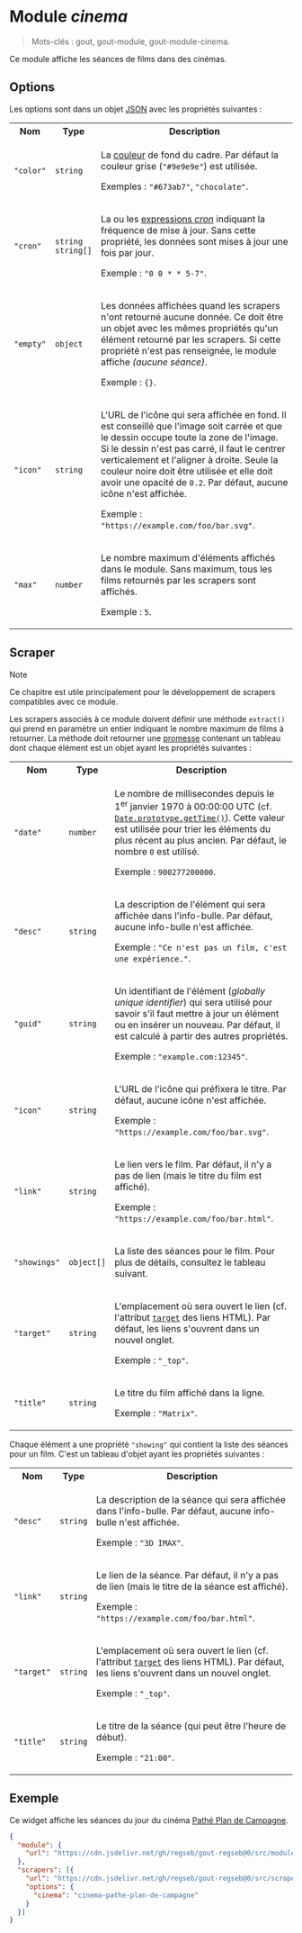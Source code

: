 # Module _cinema_

> Mots-clés : gout, gout-module, gout-module-cinema.

Ce module affiche les séances de films dans des cinémas.

## Options

Les options sont dans un objet
[JSON](https://www.json.org/json-fr.html "JavaScript Object Notation") avec les
propriétés suivantes :

<table>
  <tr>
    <th>Nom</th>
    <th>Type</th>
    <th>Description</th>
  </tr>
  <tr>
    <td><code>"color"</code></td>
    <td><code>string</code></td>
    <td>
      <p>
        La
        <a href="https://developer.mozilla.org/CSS/color_value">couleur</a> de
        fond du cadre. Par défaut la couleur grise (<code>"#9e9e9e"</code>) est
        utilisée.
      </p>
      <p>
        Exemples : <code>"#673ab7"</code>, <code>"chocolate"</code>.
      </p>
    </td>
  </tr>
  <tr>
    <td><code>"cron"</code></td>
    <td><code>string</code><br /><code>string[]</code></td>
    <td>
      <p>
        La ou les
        <a href="https://www.npmjs.com/package/cronnor#expression-cron">expressions
        <em>cron</em></a> indiquant la fréquence de mise à jour. Sans cette
        propriété, les données sont mises à jour une fois par jour.
      </p>
      <p>
        <!-- Ne pas vérifier les espaces dans les éléments d'emphase car cette
             règle s'applique dans les éléments <code> et il y a des
             faux-positifs avec les expressions cron.
             https://github.com/DavidAnson/markdownlint/issues/427 -->
        <!-- markdownlint-disable-next-line no-space-in-emphasis -->
        Exemple : <code>"0 0 * * 5-7"</code>.
      </p>
    </td>
  </tr>
  <tr>
    <td><code>"empty"</code></td>
    <td><code>object</code></td>
    <td>
      <p>
        Les données affichées quand les scrapers n'ont retourné aucune donnée.
        Ce doit être un objet avec les mêmes propriétés qu'un élément retourné
        par les scrapers. Si cette propriété n'est pas renseignée, le module
        affiche <em>(aucune séance)</em>.
      </p>
      <p>
        Exemple : <code>{}</code>.
      </p>
    </td>
  </tr>
  <tr>
    <td><code>"icon"</code></td>
    <td><code>string</code></td>
    <td>
      <p>
        L'URL de l'icône qui sera affichée en fond. Il est conseillé que l'image
        soit carrée et que le dessin occupe toute la zone de l'image. Si le
        dessin n'est pas carré, il faut le centrer verticalement et l'aligner à
        droite. Seule la couleur noire doit être utilisée et elle doit avoir une
        opacité de <code>0.2</code>. Par défaut, aucune icône n'est affichée.
      </p>
      <p>
        Exemple : <code>"https://example.com/foo/bar.svg"</code>.
      </p>
    </td>
  </tr>
  <tr>
    <td><code>"max"</code></td>
    <td><code>number</code></td>
    <td>
      <p>
        Le nombre maximum d'éléments affichés dans le module. Sans maximum, tous
        les films retournés par les scrapers sont affichés.
      </p>
      <p>
        Exemple : <code>5</code>.
      </p>
    </td>
  </tr>
</table>

## Scraper

> [!NOTE]
> Ce chapitre est utile principalement pour le développement de scrapers
> compatibles avec ce module.

Les scrapers associés à ce module doivent définir une méthode `extract()` qui
prend en paramètre un entier indiquant le nombre maximum de films à retourner.
La méthode doit retourner une
[promesse](https://developer.mozilla.org/Web/JavaScript/Reference/Global_Objects/Promise)
contenant un tableau dont chaque élément est un objet ayant les propriétés
suivantes :

<table>
  <tr>
    <th>Nom</th>
    <th>Type</th>
    <th>Description</th>
  </tr>
  <tr>
    <td><code>"date"</code></td>
    <td><code>number</code></td>
    <td>
      <p>
        Le nombre de millisecondes depuis le 1<sup>er</sup> janvier 1970 à
        00:00:00 UTC (cf.
        <a href="https://developer.mozilla.org/JavaScript/Reference/Global_Objects/Date/getTime"><code>Date.prototype.getTime()</code></a>).
        Cette valeur est utilisée pour trier les éléments du plus récent au plus
        ancien. Par défaut, le nombre <code>0</code> est utilisé.
      </p>
      <p>
        Exemple : <code>900277200000</code>.
      </p>
    </td>
  </tr>
  <tr>
    <td><code>"desc"</code></td>
    <td><code>string</code></td>
    <td>
      <p>
        La description de l'élément qui sera affichée dans l'info-bulle. Par
        défaut, aucune info-bulle n'est affichée.
      </p>
      <p>
        Exemple : <code>"Ce n'est pas un film, c'est une expérience."</code>.
      </p>
    </td>
  </tr>
  <tr>
    <td><code>"guid"</code></td>
    <td><code>string</code></td>
    <td>
      <p>
        Un identifiant de l'élément (<em>globally unique identifier</em>) qui
        sera utilisé pour savoir s'il faut mettre à jour un élément ou en
        insérer un nouveau. Par défaut, il est calculé à partir des autres
        propriétés.
      </p>
      <p>
        Exemple : <code>"example.com:12345"</code>.
      </p>
    </td>
  </tr>
  <tr>
    <td><code>"icon"</code></td>
    <td><code>string</code></td>
    <td>
      <p>
        L'URL de l'icône qui préfixera le titre. Par défaut, aucune icône n'est
        affichée.
      </p>
      <p>
        Exemple : <code>"https://example.com/foo/bar.svg"</code>.
      </p>
    </td>
  </tr>
  <tr>
    <td><code>"link"</code></td>
    <td><code>string</code></td>
    <td>
      <p>
        Le lien vers le film. Par défaut, il n'y a pas de lien (mais le titre du
        film est affiché).
      </p>
      <p>
        Exemple : <code>"https://example.com/foo/bar.html"</code>.
      </p>
    </td>
  </tr>
  <tr>
    <td><code>"showings"</code></td>
    <td><code>object[]</code></td>
    <td>
      <p>
        La liste des séances pour le film. Pour plus de détails, consultez le
        tableau suivant.
      </p>
    </td>
  </tr>
  <tr>
    <td><code>"target"</code></td>
    <td><code>string</code></td>
    <td>
      <p>
        L'emplacement où sera ouvert le lien (cf. l'attribut
        <a href="https://developer.mozilla.org/HTML/Element/a#attr-target"><code>target</code></a>
        des liens HTML). Par défaut, les liens s'ouvrent dans un nouvel onglet.
      </p>
      <p>
        Exemple : <code>"_top"</code>.
      </p>
    </td>
  </tr>
  <tr>
    <td><code>"title"</code></td>
    <td><code>string</code></td>
    <td>
      <p>
        Le titre du film affiché dans la ligne.
      </p>
      <p>
        Exemple : <code>"Matrix"</code>.
      </p>
    </td>
  </tr>
</table>

Chaque élément a une propriété <code>"showing"</code> qui contient la liste des
séances pour un film. C'est un tableau d'objet ayant les propriétés suivantes :

<table>
  <tr>
    <th>Nom</th>
    <th>Type</th>
    <th>Description</th>
  </tr>
  <tr>
    <td><code>"desc"</code></td>
    <td><code>string</code></td>
    <td>
      <p>
        La description de la séance qui sera affichée dans l'info-bulle. Par
        défaut, aucune info-bulle n'est affichée.
      </p>
      <p>
        Exemple : <code>"3D IMAX"</code>.
      </p>
    </td>
  </tr>
  <tr>
    <td><code>"link"</code></td>
    <td><code>string</code></td>
    <td>
      <p>
        Le lien de la séance. Par défaut, il n'y a pas de lien (mais le titre de
        la séance est affiché).
      </p>
      <p>
        Exemple : <code>"https://example.com/foo/bar.html"</code>.
      </p>
    </td>
  </tr>
  <tr>
    <td><code>"target"</code></td>
    <td><code>string</code></td>
    <td>
      <p>
        L'emplacement où sera ouvert le lien (cf. l'attribut
        <a href="https://developer.mozilla.org/HTML/Element/a#attr-target"><code>target</code></a>
        des liens HTML). Par défaut, les liens s'ouvrent dans un nouvel onglet.
      </p>
      <p>
        Exemple : <code>"_top"</code>.
      </p>
    </td>
  </tr>
  <tr>
    <td><code>"title"</code></td>
    <td><code>string</code></td>
    <td>
      <p>
        Le titre de la séance (qui peut être l'heure de début).
      </p>
      <p>
        Exemple : <code>"21:00"</code>.
      </p>
    </td>
  </tr>
</table>

## Exemple

Ce widget affiche les séances du jour du cinéma [Pathé Plan de
Campagne](https://www.pathe.fr/cinemas/cinema-pathe-plan-de-campagne).

```JSON
{
  "module": {
    "url": "https://cdn.jsdelivr.net/gh/regseb/gout-regseb@0/src/module/cinema/cinema.js"
  },
  "scrapers": [{
    "url": "https://cdn.jsdelivr.net/gh/regseb/gout-regseb@0/src/scraper/cinema/pathe/pathe.js",
    "options": {
      "cinema": "cinema-pathe-plan-de-campagne"
    }
  }]
}
```
